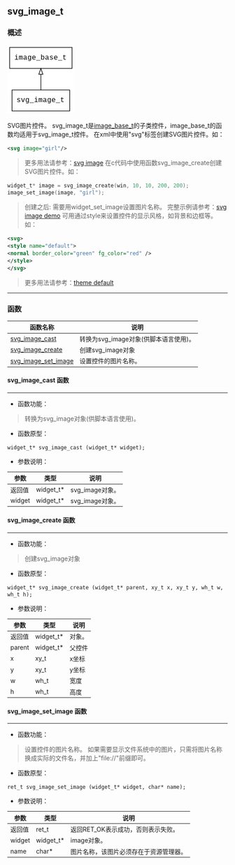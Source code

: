 ## svg\_image\_t
### 概述
![image](images/svg_image_t_0.png)

SVG图片控件。
svg\_image\_t是[image\_base\_t](image_base_t.md)的子类控件，image\_base\_t的函数均适用于svg\_image\_t控件。
在xml中使用"svg"标签创建SVG图片控件。如：
```xml
<svg image="girl"/>
```
>更多用法请参考：[svg image](
https://github.com/zlgopen/awtk/blob/master/demos/assets/default/raw/ui/svg_image.xml)
在c代码中使用函数svg\_image\_create创建SVG图片控件。如：
```c
widget_t* image = svg_image_create(win, 10, 10, 200, 200);
image_set_image(image, "girl");
```
> 创建之后: 需要用widget\_set\_image设置图片名称。
> 完整示例请参考：[svg image demo](
https://github.com/zlgopen/awtk-c-demos/blob/master/demos/svg_image.c)
可用通过style来设置控件的显示风格，如背景和边框等。如：
```xml
<svg>
<style name="default">
<normal border_color="green" fg_color="red" />
</style>
</svg>
```
> 更多用法请参考：[theme default](
https://github.com/zlgopen/awtk/blob/master/demos/assets/default/raw/styles/default.xml)

----------------------------------
### 函数
<p id="svg_image_t_methods">

| 函数名称 | 说明 | 
| -------- | ------------ | 
| <a href="#svg_image_t_svg_image_cast">svg\_image\_cast</a> | 转换为svg_image对象(供脚本语言使用)。 |
| <a href="#svg_image_t_svg_image_create">svg\_image\_create</a> | 创建svg_image对象 |
| <a href="#svg_image_t_svg_image_set_image">svg\_image\_set\_image</a> | 设置控件的图片名称。 |
#### svg\_image\_cast 函数
-----------------------

* 函数功能：

> <p id="svg_image_t_svg_image_cast">转换为svg_image对象(供脚本语言使用)。


* 函数原型：

```
widget_t* svg_image_cast (widget_t* widget);
```

* 参数说明：

| 参数 | 类型 | 说明 |
| -------- | ----- | --------- |
| 返回值 | widget\_t* | svg\_image对象。 |
| widget | widget\_t* | svg\_image对象。 |
#### svg\_image\_create 函数
-----------------------

* 函数功能：

> <p id="svg_image_t_svg_image_create">创建svg_image对象


* 函数原型：

```
widget_t* svg_image_create (widget_t* parent, xy_t x, xy_t y, wh_t w, wh_t h);
```

* 参数说明：

| 参数 | 类型 | 说明 |
| -------- | ----- | --------- |
| 返回值 | widget\_t* | 对象。 |
| parent | widget\_t* | 父控件 |
| x | xy\_t | x坐标 |
| y | xy\_t | y坐标 |
| w | wh\_t | 宽度 |
| h | wh\_t | 高度 |
#### svg\_image\_set\_image 函数
-----------------------

* 函数功能：

> <p id="svg_image_t_svg_image_set_image">设置控件的图片名称。
> 如果需要显示文件系统中的图片，只需将图片名称换成实际的文件名，并加上"file://"前缀即可。


* 函数原型：

```
ret_t svg_image_set_image (widget_t* widget, char* name);
```

* 参数说明：

| 参数 | 类型 | 说明 |
| -------- | ----- | --------- |
| 返回值 | ret\_t | 返回RET\_OK表示成功，否则表示失败。 |
| widget | widget\_t* | image对象。 |
| name | char* | 图片名称，该图片必须存在于资源管理器。 |
